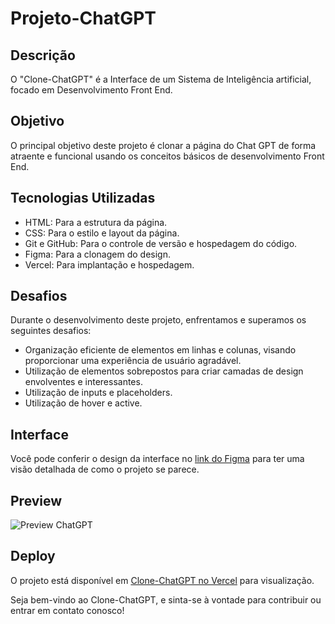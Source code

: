 # Projeto-ChatGPT

## Descrição

O "Clone-ChatGPT" é a Interface de um Sistema de Inteligência artificial, focado em Desenvolvimento Front End.

## Objetivo

O principal objetivo deste projeto é clonar a página do Chat GPT de forma atraente e funcional usando os conceitos básicos de desenvolvimento Front End.

## Tecnologias Utilizadas

- HTML: Para a estrutura da página.
- CSS: Para o estilo e layout da página.
- Git e GitHub: Para o controle de versão e hospedagem do código.
- Figma: Para a clonagem do design.
- Vercel: Para implantação e hospedagem.

## Desafios

Durante o desenvolvimento deste projeto, enfrentamos e superamos os seguintes desafios:

- Organização eficiente de elementos em linhas e colunas, visando proporcionar uma experiência de usuário agradável.
- Utilização de elementos sobrepostos para criar camadas de design envolventes e interessantes.
- Utilização de inputs e placeholders.
- Utilização de hover e active.

## Interface

Você pode conferir o design da interface no [link do Figma](https://www.figma.com/file/mERnOMC2O9HJY2ErGj8KpX/ChatGPT-User-Interface-(Community)?type=design&node-id=0-1&mode=design&t=1X8EurAMszOY1boX-0) para ter uma visão detalhada de como o projeto se parece.

## Preview

![Preview ChatGPT](https://github.com/GustavLira/Projeto-ChatGPT/assets/140671152/9a3bfa87-fd0d-4ea9-a031-d597da068f11)

## Deploy

O projeto está disponível em [Clone-ChatGPT no Vercel](https://projeto-chat-gpt-gustavo-liras-projects.vercel.app) para visualização.

Seja bem-vindo ao Clone-ChatGPT, e sinta-se à vontade para contribuir ou entrar em contato conosco!
